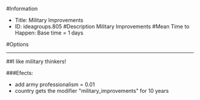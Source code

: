 #Information
 - Title: Military Improvements
 - ID: ideagroups.805
#Description
Military Improvements
#Mean Time to Happen:
Base time = 1 days

#Options

___
##I like military thinkers!

###Efects:<ul><li>add army professionalism = 0.01</li><li>country gets the modifier "military_improvements" for 10 years</li></ul>
